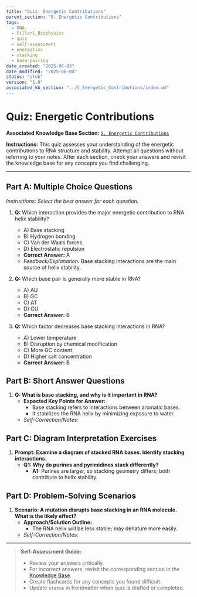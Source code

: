 ```yaml
---
title: "Quiz: Energetic Contributions"
parent_section: "5. Energetic Contributions"
tags:
  - RNA
  - Pillar1_Biophysics
  - quiz
  - self-assessment
  - energetics
  - stacking
  - base-pairing
date_created: "2025-06-03"
date_modified: "2025-06-04"
status: "stub"
version: "1.0"
associated_kb_section: "../5_Energetic_Contributions/index.md"
---
```


# Quiz: Energetic Contributions

**Associated Knowledge Base Section:** [`5. Energetic Contributions`](../5_Energetic_Contributions/index.md)

**Instructions:** This quiz assesses your understanding of the energetic contributions to RNA structure and stability. Attempt all questions without referring to your notes. After each section, check your answers and revisit the knowledge base for any concepts you find challenging.

---

## Part A: Multiple Choice Questions

*Instructions: Select the best answer for each question.*

1.  **Q:** Which interaction provides the major energetic contribution to RNA helix stability?
    *   A) Base stacking
    *   B) Hydrogen bonding
    *   C) Van der Waals forces
    *   D) Electrostatic repulsion
    *   **Correct Answer:** A
    *   *Feedback/Explanation:* Base stacking interactions are the main source of helix stability.

2.  **Q:** Which base pair is generally more stable in RNA?
    *   A) AU
    *   B) GC
    *   C) AT
    *   D) GU
    *   **Correct Answer:** B

3.  **Q:** Which factor decreases base stacking interactions in RNA?
    *   A) Lower temperature
    *   B) Disruption by chemical modification
    *   C) More GC content
    *   D) Higher salt concentration
    *   **Correct Answer:** B

## Part B: Short Answer Questions

1.  **Q: What is base stacking, and why is it important in RNA?**
    *   **Expected Key Points for Answer:**
        *   Base stacking refers to interactions between aromatic bases.
        *   It stabilizes the RNA helix by minimizing exposure to water.
    *   *Self-Correction/Notes:*

## Part C: Diagram Interpretation Exercises

1.  **Prompt: Examine a diagram of stacked RNA bases. Identify stacking interactions.**
    *   **Q1: Why do purines and pyrimidines stack differently?**
        *   **A1:** Purines are larger, so stacking geometry differs; both contribute to helix stability.

## Part D: Problem-Solving Scenarios

1.  **Scenario: A mutation disrupts base stacking in an RNA molecule. What is the likely effect?**
    *   **Approach/Solution Outline:**
        *   The RNA helix will be less stable; may denature more easily.
    *   *Self-Correction/Notes:*

---
> **Self-Assessment Guide:**
> - Review your answers critically.
> - For incorrect answers, revisit the corresponding section in the [Knowledge Base](../5_Energetic_Contributions/index.md).
> - Create flashcards for any concepts you found difficult.
> - Update `status` in frontmatter when quiz is drafted or completed.
